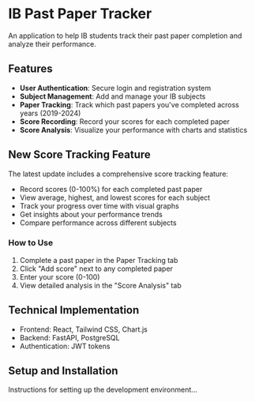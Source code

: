# IB Past Paper Tracker

An application to help IB students track their past paper completion and analyze their performance.

## Features

- **User Authentication**: Secure login and registration system
- **Subject Management**: Add and manage your IB subjects
- **Paper Tracking**: Track which past papers you've completed across years (2019-2024)
- **Score Recording**: Record your scores for each completed paper
- **Score Analysis**: Visualize your performance with charts and statistics

## New Score Tracking Feature

The latest update includes a comprehensive score tracking feature:

- Record scores (0-100%) for each completed past paper
- View average, highest, and lowest scores for each subject
- Track your progress over time with visual graphs
- Get insights about your performance trends
- Compare performance across different subjects

### How to Use

1. Complete a past paper in the Paper Tracking tab
2. Click "Add score" next to any completed paper
3. Enter your score (0-100)
4. View detailed analysis in the "Score Analysis" tab

## Technical Implementation

- Frontend: React, Tailwind CSS, Chart.js
- Backend: FastAPI, PostgreSQL
- Authentication: JWT tokens

## Setup and Installation

Instructions for setting up the development environment...
